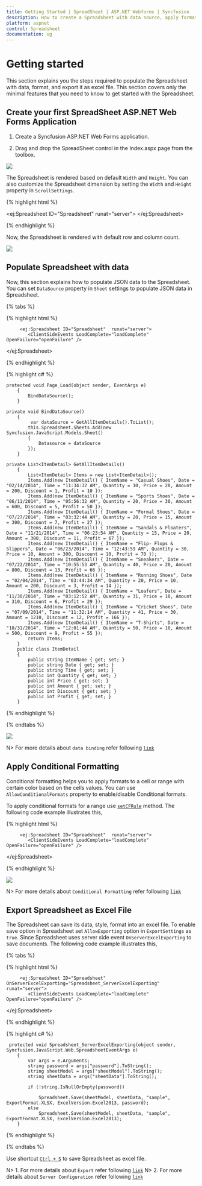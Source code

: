 ```yaml
---
title: Getting Started | SpreadSheet | ASP.NET Webforms | Syncfusion
description: How to create a Spreadsheet with data source, apply format and export it as excel file.
platform: aspnet
control: Spreadsheet
documentation: ug
---
```

# Getting started

This section explains you the steps required to populate the Spreadsheet with data, format, and export it as excel file. This section covers only the minimal features that you need to know to get started with the Spreadsheet.

## Create your first SpreadSheet ASP.NET Web Forms Application

1. Create a Syncfusion ASP.NET Web Forms application.

2. Drag and drop the SpreadSheet control in the Index.aspx page from the toolbox.
 
 ![](Getting-Started_images/Getting-Started_img4.png)


The Spreadsheet is rendered based on default `Width` and `Height`. You can also customize the Spreadsheet dimension by setting the `Width` and `Height` property in `ScrollSettings`.

{% highlight html %}

<ej:Spreadsheet ID="Spreadsheet" runat="server">
            <ScrollSettings Width="100%" Height="100%" IsResponsive="true" />
</ej:Spreadsheet>

{% endhighlight %}

Now, the Spreadsheet is rendered with default row and column count.

![](Getting-Started_images/Getting-Started_img1.png)

## Populate Spreadsheet with data

Now, this section explains how to populate JSON data to the Spreadsheet. You can set `DataSource` property in `Sheet` settings to populate JSON data in Spreadsheet.

{% tabs %}

{% highlight html %}

         <ej:Spreadsheet ID="Spreadsheet"  runat="server">
            <ClientSideEvents LoadComplete="loadComplete" OpenFailure="openFailure" />
</ej:Spreadsheet>

<script type="text/javascript">
        function loadComplete(args) {
            var excelFormat = this.XLFormat;
            if (!this.isImport) {
                this.setWidthToColumns([142, 132, 110, 105, 102, 112, 122, 122, 102]);
                excelFormat.format({ "style": { "font-weight": "bold" } }, "A1:H1");
                excelFormat.format({ "type": "currency" }, "E2:H11");
                this.XLRibbon.updateRibbonIcons();
            }
        }
        function openFailure(args) {
            this.alert(args.statusText);
        }
 </script>
{% endhighlight %}



{% highlight c# %}


    protected void Page_Load(object sender, EventArgs e)
        {
            BindDataSource();
        }

    private void BindDataSource()
        {
             var dataSource = GetAllItemDetails().ToList();
            this.Spreadsheet.Sheets.Add(new Syncfusion.JavaScript.Models.Sheet()
            {
                Datasource = dataSource
            });
        }

    private List<ItemDetail> GetAllItemDetails()
        {
            List<ItemDetail> Items = new List<ItemDetail>();
            Items.Add(new ItemDetail() { ItemName = "Casual Shoes", Date = "02/14/2014", Time = "11:34:32 AM", Quantity = 10, Price = 20, Amount = 200, Discount = 1, Profit = 10 });
            Items.Add(new ItemDetail() { ItemName = "Sports Shoes", Date = "06/11/2014", Time = "05:56:32 AM", Quantity = 20, Price = 30, Amount = 600, Discount = 5, Profit = 50 });
            Items.Add(new ItemDetail() { ItemName = "Formal Shoes", Date = "07/27/2014", Time = "03:32:44 AM", Quantity = 20, Price = 15, Amount = 300, Discount = 7, Profit = 27 });
            Items.Add(new ItemDetail() { ItemName = "Sandals & Floaters", Date = "11/21/2014", Time = "06:23:54 AM", Quantity = 15, Price = 20, Amount = 300, Discount = 11, Profit = 67 });
            Items.Add(new ItemDetail() { ItemName = "Flip- Flops & Slippers", Date = "06/23/2014", Time = "12:43:59 AM", Quantity = 30, Price = 10, Amount = 300, Discount = 10, Profit = 70 });
            Items.Add(new ItemDetail() { ItemName = "Sneakers", Date = "07/22/2014", Time = "10:55:53 AM", Quantity = 40, Price = 20, Amount = 800, Discount = 13, Profit = 66 });
            Items.Add(new ItemDetail() { ItemName = "Running Shoes", Date = "02/04/2014", Time = "03:44:34 AM", Quantity = 20, Price = 10, Amount = 200, Discount = 3, Profit = 14 });
            Items.Add(new ItemDetail() { ItemName = "Loafers", Date = "11/30/2014", Time = "03:12:52 AM", Quantity = 31, Price = 10, Amount = 310, Discount = 6, Profit = 29 });
            Items.Add(new ItemDetail() { ItemName = "Cricket Shoes", Date = "07/09/2014", Time = "11:32:14 AM", Quantity = 41, Price = 30, Amount = 1210, Discount = 12, Profit = 166 });
            Items.Add(new ItemDetail() { ItemName = "T-Shirts", Date = "10/31/2014", Time = "12:01:44 AM", Quantity = 50, Price = 10, Amount = 500, Discount = 9, Profit = 55 });
            return Items;
        }
        public class ItemDetail
        {
            public string ItemName { get; set; }
            public string Date { get; set; }
            public string Time { get; set; }
            public int Quantity { get; set; }
            public int Price { get; set; }
            public int Amount { get; set; }
            public int Discount { get; set; }
            public int Profit { get; set; }
        }

{% endhighlight %}

{% endtabs %}


![](Getting-Started_images/Getting-Started_img2.png)

N> For more details about `data binding` refer following [`link`](http://help.syncfusion.com/aspnet/spreadsheet/data-binding "link")

## Apply Conditional Formatting

Conditional formatting helps you to apply formats to a cell or range with certain color based on the cells values. You can use `AllowConditionalFormats` property to enable/disable Conditional formats.

To apply conditional formats for a range use [`setCFRule`](http://help.syncfusion.com/api/js/ejspreadsheet#methods:xlcformat-setcfrule "setCFRule") method. The following code example illustrates this,

{% highlight html %}

         <ej:Spreadsheet ID="Spreadsheet"  runat="server">
            <ClientSideEvents LoadComplete="loadComplete" OpenFailure="openFailure" />
</ej:Spreadsheet>
        
<script type="text/javascript">
       function loadComplete() {                
              this.XLCFormat.setCFRule({ "action": "greaterthan", "inputs": ["10"], "color": "redft", "range": "D2:D8" });
         }
</script>

{% endhighlight %}

![](Getting-Started_images/Getting-Started_img3.png)

N> For more details about `Conditional Formatting` refer following [`link`](http://help.syncfusion.com/js/spreadsheet/data-presentation#conditional-formatting "link")

## Export Spreadsheet as Excel File

The Spreadsheet can save its data, style, format into an excel file. To enable save option in Spreadsheet set `AllowExporting` option in `ExportSettings` as `true`. Since Spreadsheet uses server side event `OnServerExcelExporting` to save documents. The following code example illustrates this,

{% tabs %}

{% highlight html %}

         <ej:Spreadsheet ID="Spreadsheet" OnServerExcelExporting="Spreadsheet_ServerExcelExporting" runat="server">
            <ClientSideEvents LoadComplete="loadComplete" OpenFailure="openFailure" />
</ej:Spreadsheet>

{% endhighlight %}



{% highlight c# %}


     protected void Spreadsheet_ServerExcelExporting(object sender, Syncfusion.JavaScript.Web.SpreadsheetEventArgs e)
        {
            var args = e.Arguments;
            string password = args["password"].ToString();
            string sheetModel = args["sheetModel"].ToString();
            string sheetData = args["sheetData"].ToString();

            if (!string.IsNullOrEmpty(password))
                
                Spreadsheet.Save(sheetModel, sheetData, "sample", ExportFormat.XLSX, ExcelVersion.Excel2013, password);
            else
                Spreadsheet.Save(sheetModel, sheetData, "sample", ExportFormat.XLSX, ExcelVersion.Excel2013);
        }


{% endhighlight %}

{% endtabs %}

Use shortcut [`Ctrl + S`](http://help.syncfusion.com/aspnet/spreadsheet/keyboard-shortcuts "Ctrl + S") to save Spreadsheet as excel file.

N> 1. For more details about `Export` refer following [`link`](http://help.syncfusion.com/aspnet/spreadsheet/open-and-save#save "link")
N> 2. For more details about `Server Configuration` refer following [`link`](http://help.syncfusion.com/aspnet/spreadsheet/open-and-save#server-configuration "link")


